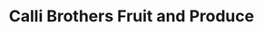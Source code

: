 ---
title: "Calli Brothers Fruit and Produce"
url: /waterbury/calli-brothers-fruit-and-produce/
shop: greengrocer
---